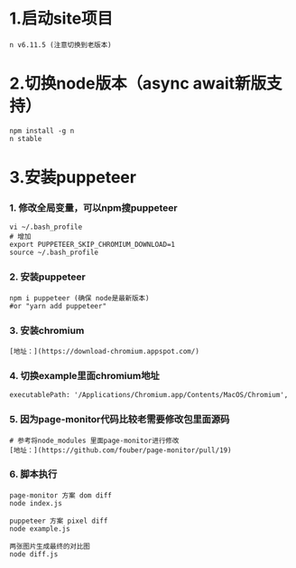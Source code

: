 # 1.启动site项目
    n v6.11.5 (注意切换到老版本)

# 2.切换node版本（async await新版支持）
    npm install -g n
    n stable

# 3.安装puppeteer
### 1. 修改全局变量，可以npm搜puppeteer
    vi ~/.bash_profile
    # 增加 
    export PUPPETEER_SKIP_CHROMIUM_DOWNLOAD=1
    source ~/.bash_profile
### 2. 安装puppeteer
    npm i puppeteer (确保 node是最新版本)
    #or "yarn add puppeteer" 
### 3. 安装chromium
    [地址：](https://download-chromium.appspot.com/)
### 4. 切换example里面chromium地址
    executablePath: '/Applications/Chromium.app/Contents/MacOS/Chromium',
### 5. 因为page-monitor代码比较老需要修改包里面源码
    # 参考将node_modules 里面page-monitor进行修改
    [地址：](https://github.com/fouber/page-monitor/pull/19)

### 6. 脚本执行
    page-monitor 方案 dom diff
    node index.js

    puppeteer 方案 pixel diff
    node example.js

    两张图片生成最终的对比图
    node diff.js

